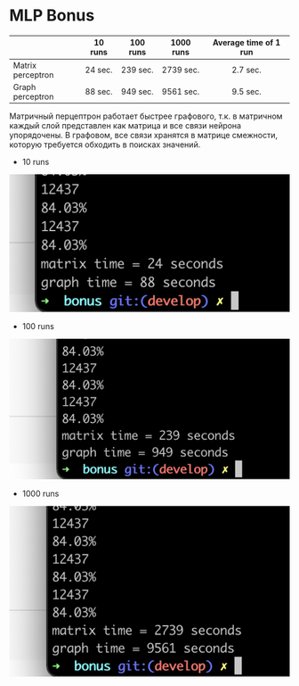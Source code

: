 # MLP Bonus
|  | 10 runs | 100 runs| 1000 runs | Average time of 1 run |
| ------------- | :-----: | :-----: | :-----: | :-----: | 
| Matrix perceptron | 24 sec. | 239 sec. | 2739 sec. | 2.7 sec. |
| Graph perceptron | 88 sec. | 949 sec. | 9561 sec. | 9.5 sec. |

Матричный перцептрон работает быстрее графового, т.к. в матричном каждый слой представлен как матрица и все связи нейрона упорядочены. В графовом, все связи хранятся в матрице смежности, которую требуется обходить в поисках значений.

* 10 runs

![MLP](./bonus/10.png)

* 100 runs

![MLP](./bonus/100.png)

* 1000 runs

![MLP](./bonus/1000.png)
